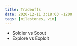 ```yaml
---
title: Tradeoffs
date: 2020-12-11 3:18:03 +1200
tags: [milestones, vim]
---
```


- Soldier vs Scout
- Explore vs Exploit
